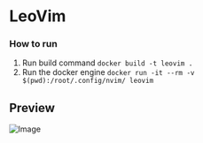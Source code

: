 # LeoVim

### How to run

1. Run build command `docker build -t leovim .`
2. Run the docker engine  `docker run -it --rm -v $(pwd):/root/.config/nvim/ leovim`

## Preview

![Image]('https://i.imgur.com/k0d32ZP.png')
